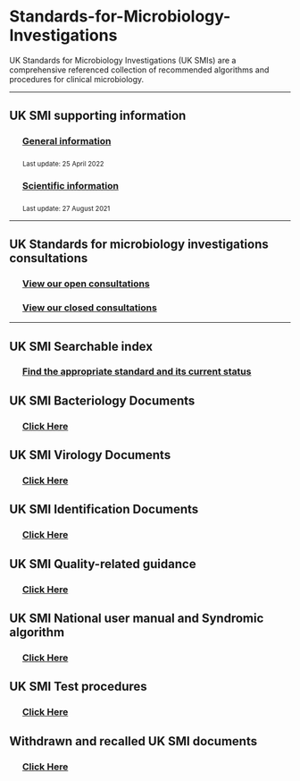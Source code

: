 # Standards-for-Microbiology-Investigations
UK Standards for Microbiology Investigations (UK SMIs) are a comprehensive referenced collection of recommended algorithms and procedures for clinical microbiology.
<hr>

## UK SMI supporting information
### &nbsp;&nbsp;&nbsp;&nbsp;&nbsp;&nbsp;[General information](https://www.gov.uk/guidance/uk-standards-for-microbiology-investigations-smi-quality-and-consistency-in-clinical-laboratories) 
&nbsp;&nbsp;&nbsp;&nbsp;&nbsp;&nbsp;<sub>Last update: 25 April 2022</sub>
### &nbsp;&nbsp;&nbsp;&nbsp;&nbsp;&nbsp;[Scientific information](https://www.gov.uk/guidance/uk-standards-for-microbiology-investigations-uk-smi-scientific-information)
&nbsp;&nbsp;&nbsp;&nbsp;&nbsp;&nbsp;<sub>Last update: 27 August 2021</sub>
<hr>

## UK Standards for microbiology investigations consultations

### &nbsp;&nbsp;&nbsp;&nbsp;&nbsp;&nbsp;[View our open consultations](https://www.gov.uk/search/policy-papers-and-consultations?keywords=microbiology%20investigation&content_store_document_type%5B%5D=open_consultations&organisations%5B%5D=uk-health-security-agency&organisations%5B%5D=public-health-england&order=updated-newest)

### &nbsp;&nbsp;&nbsp;&nbsp;&nbsp;&nbsp;[View our closed consultations](https://www.gov.uk/search/policy-papers-and-consultations?keywords=microbiology%20investigation&content_store_document_type%5B%5D=closed_consultations&organisations%5B%5D=uk-health-security-agency&organisations%5B%5D=public-health-england&order=updated-newest)
<hr>

## UK SMI Searchable index
### &nbsp;&nbsp;&nbsp;&nbsp;&nbsp;&nbsp;[Find the appropriate standard and its current status](https://www.gov.uk/government/publications/standards-for-microbiology-investigations-smi-searchable-index/uk-smi-searchable-index)

## UK SMI Bacteriology Documents 
### &nbsp;&nbsp;&nbsp;&nbsp;&nbsp;&nbsp;[Click Here]()

## UK SMI Virology Documents
### &nbsp;&nbsp;&nbsp;&nbsp;&nbsp;&nbsp;[Click Here]()

## UK SMI Identification Documents
### &nbsp;&nbsp;&nbsp;&nbsp;&nbsp;&nbsp;[Click Here]()

## UK SMI Quality-related guidance
### &nbsp;&nbsp;&nbsp;&nbsp;&nbsp;&nbsp;[Click Here]()

## UK SMI National user manual and Syndromic algorithm
### &nbsp;&nbsp;&nbsp;&nbsp;&nbsp;&nbsp;[Click Here]()

## UK SMI Test procedures
### &nbsp;&nbsp;&nbsp;&nbsp;&nbsp;&nbsp;[Click Here]()

## Withdrawn and recalled UK SMI documents
### &nbsp;&nbsp;&nbsp;&nbsp;&nbsp;&nbsp;[Click Here]()


